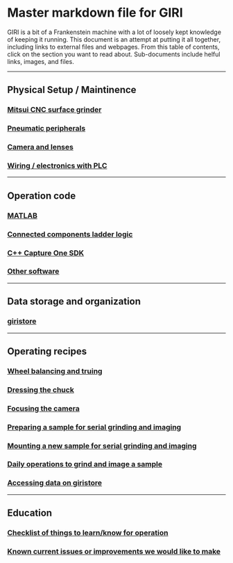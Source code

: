 # Master markdown file for GIRI
 GIRI is a bit of a Frankenstein machine with a lot of loosely kept knowledge of keeping it running.  This document is an attempt at putting it all together, including links to external files and webpages. From this table of contents, click on the section you want to read about. Sub-documents include helful links, images, and files.

- - -
## Physical Setup / Maintinence
### [Mitsui CNC surface grinder](sub_markdowns/surface_grinder.md)
### [Pneumatic peripherals](sub_markdowns/pneumatics.md)
### [Camera and lenses](sub_markdowns/camera_lenses.md)
### [Wiring / electronics with PLC](sub_markdowns/wiring_plc.md)
- - -
## Operation code
### [MATLAB](sub_markdowns/matlab_doc.md)
### [Connected components ladder logic](sub_markdowns/ladder_logic.md)
### [C++ Capture One SDK](sub_markdowns/capture_one_sdk.md)
### [Other software](sub_markdowns/other_software.md)
- - -
## Data storage and organization
### [giristore](sub_markdowns/giristore.md)
- - -
## Operating recipes
### [Wheel balancing and truing](sub_markdowns/wheel_balancing_truing.md)
### [Dressing the chuck](sub_markdowns/chuck_dressing.md)
### [Focusing the camera](sub_markdowns/focusing_camera.md)
### [Preparing a sample for serial grinding and imaging](sub_markdowns/sample_prep.md)
### [Mounting a new sample for serial grinding and imaging](sub_markdowns/starting_sample.md)
### [Daily operations to grind and image a sample](sub_markdowns/daily_operations.md)
### [Accessing data on giristore](sub_markdowns/accessing_data.md)
- - -
## Education
### [Checklist of things to learn/know for operation](sub_markdowns/education_checklist.md)
### [Known current issues or improvements we would like to make](sub_markdowns/issues_improvements.md)

